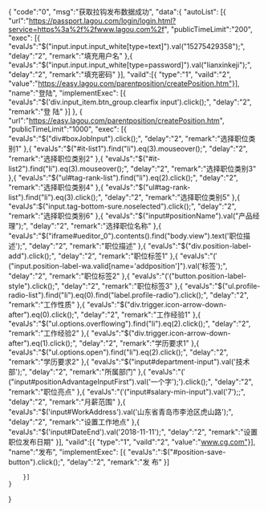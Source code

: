 {
	"code":"0",
	"msg":"获取拉钩发布数据成功",
	"data":{
		"autoList":
		[{
			"url":"https://passport.lagou.com/login/login.html?service=https%3a%2f%2fwww.lagou.com%2f",
			"publicTimeLimit":"200",
			"exec":
			[{
				"evalJs":"$("input.input.input_white[type=text]").val("15275429358");",
				"delay":"2",
				"remark":"填充用户名"
			},{
				"evalJs":"$("input.input.input_white[type=password]").val("lianxinkeji");",
				"delay":"2",
				"remark":"填充密码"
			}],
			"vaild":[{
				"type":"1",
				"vaild":"2",
				"value":"https://easy.lagou.com/parentposition/createPosition.htm"}],
			"name":"登陆",
			"implementExec":
			[{
				"evalJs":"$('div.input_item.btn_group.clearfix input').click();",
				"delay":"2",
				"remark":"登 陆"
			}]
		},
		{
			"url":"https://easy.lagou.com/parentposition/createPosition.htm",
			"publicTimeLimit":"1000",
			"exec":
			[{
				"evalJs":"$("div#boxJobInput").click();",
				"delay":"2",
				"remark":"选择职位类别1"
			},{
				"evalJs":"$("#it-list1").find("li").eq(3).mouseover();",
				"delay":"2",
				"remark":"选择职位类别2"
			},{
				"evalJs":"$("#it-list2").find("li").eq(3).mouseover();",
				"delay":"2",
				"remark":"选择职位类别3"
			},{
				"evalJs":"$("ul#tag-rank-list").find("li").eq(2).click();",
				"delay":"2",
				"remark":"选择职位类别4"
			},{
				"evalJs":"$("ul#tag-rank-list").find("li").eq(3).click();",
				"delay":"2",
				"remark":"选择职位类别5"
			},{
				"evalJs":$("input.tag-bottom-sure.noselected").click();",
				"delay":"2",
				"remark":"选择职位类别6"
			},{
				"evalJs":"$("input#positionName").val("产品经理");",
				"delay":"2",
				"remark":"选择职位名称"
			},{
				"evalJs":"$("iframe#ueditor_0").contents().find("body.view").text('职位描述');",
				"delay":"2",
				"remark":"职位描述"
			},{
				"evalJs":"$("div.position-label-add").click();",
				"delay":"2",
				"remark":"职位标签1"
			},{
				"evalJs":"$('$("input.position-label-wa.valid[name='addposition']").val('标签');",
				"delay":"2",
				"remark":"职位标签2"
			},{
				"evalJs":"$('$("button.position-label-style").click();",
				"delay":"2",
				"remark":"职位标签3"
			},{
				"evalJs":"$("ul.profile-radio-list").find("li").eq(0).find("label.profile-radio").click();",
				"delay":"2",
				"remark":"工作性质"
			},{
				"evalJs":"$("div.trigger.icon-arrow-down-after").eq(0).click();",
				"delay":"2",
				"remark":"工作经验1"
			},{
				"evalJs":"$("ul.options.overflowing").find("li").eq(2).click();",
				"delay":"2",
				"remark":"工作经验2"
			},{
				"evalJs":"$("div.trigger.icon-arrow-down-after").eq(1).click();",
				"delay":"2",
				"remark":"学历要求1"
			},{
				"evalJs":"$("ul.options.open").find("li").eq(2).click();",
				"delay":"2",
				"remark":"学历要求2"
			},{
				"evalJs":"$("input#department-input").val('技术部');",
				"delay":"2",
				"remark":"所属部门"
			},{
				"evalJs":"$('$("input#positionAdvantageInputFirst").val('一个字');').click();",
				"delay":"2",
				"remark":"职位亮点"
			},{
				"evalJs":"$('$("input#salary-min-input").val('7');;",
				"delay":"2",
				"remark":"月薪范围"
			},{
				"evalJs":"$('input#WorkAddress').val('山东省青岛市李沧区虎山路');",
				"delay":"2",
				"remark":"设置工作地点"
			},{
				"evalJs":"$('input#DateEnd').val('2018-11-11');",
				"delay":"2",
				"remark":"设置职位发布日期"
			}],
			"vaild":[{
				"type":"1",
				"vaild":"2",
				"value":"www.cg.com"}],
			"name":"发布",
			"implementExec":
			[{
				"evalJs":":$("#position-save-button").click();",
				"delay":"2",
				"remark":"发 布"
			}]

		}]
	}
}
